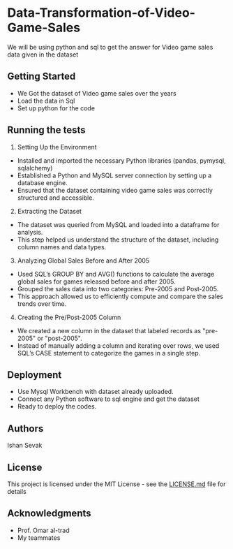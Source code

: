 # Data-Transformation-of-Video-Game-Sales
We will be using python and sql to get the answer for Video game sales data given in the dataset
## Getting Started
- We Got the dataset of Video game sales over the years
- Load the data in Sql
- Set up python for the code
## Running the tests
1. Setting Up the Environment
- Installed and imported the necessary Python libraries (pandas, pymysql, sqlalchemy)
- Established a Python and MySQL server connection by setting up a database engine.
- Ensured that the dataset containing video game sales was correctly structured and accessible.
2. Extracting the Dataset
- The dataset was queried from MySQL and loaded into a dataframe for analysis.
- This step helped us understand the structure of the dataset, including column names and data types.
3. Analyzing Global Sales Before and After 2005
- Used SQL’s GROUP BY and AVG() functions to calculate the average global sales for games released before and after 2005.
- Grouped the sales data into two categories: Pre-2005 and Post-2005.
- This approach allowed us to efficiently compute and compare the sales trends over time.
4. Creating the Pre/Post-2005 Column
- We created a new column in the dataset that labeled records as "pre-2005" or "post-2005".
- Instead of manually adding a column and iterating over rows, we used SQL’s CASE statement to categorize the games in a single step.
## Deployment
- Use Mysql Workbench with dataset already uploaded.
- Connect any Python software to sql engine and get the dataset
- Ready to deploy the codes.
## Authors
Ishan Sevak
## License
This project is licensed under the MIT License - see the [LICENSE.md](LICENSE.md) file for details
## Acknowledgments
- Prof. Omar al-trad
- My teammates
